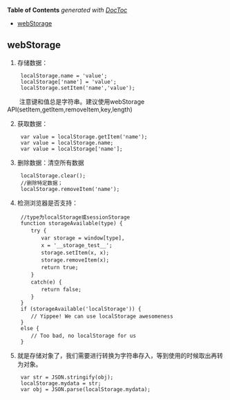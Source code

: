 <!-- START doctoc generated TOC please keep comment here to allow auto update -->
<!-- DON'T EDIT THIS SECTION, INSTEAD RE-RUN doctoc TO UPDATE -->
**Table of Contents**  *generated with [DocToc](https://github.com/thlorenz/doctoc)*

- [webStorage](#webstorage)

<!-- END doctoc generated TOC please keep comment here to allow auto update -->

## webStorage

1. 存储数据：


		localStorage.name = 'value';
		localStorage['name'] = 'value';
		localStorage.setItem('name','value');

　　注意键和值总是字符串。建议使用webStorage API(setItem,getItem,removeItem,key,length)

2. 获取数据：

		var value = localStorage.getItem('name');
		var value = localStorage.name;
		var value = localStorage['name'];

3. 删除数据：清空所有数据

		localStorage.clear();
		//删除特定数据；
		localStorage.removeItem('name');

4. 检测浏览器是否支持：
	
		//type为localStorage或sessionStorage
		function storageAvailable(type) {
		　　try {
		　　　　var storage = window[type],
		　　　　x = '__storage_test__';
		　　　　storage.setItem(x, x);
		　　　　storage.removeItem(x);
		　　　　return true;
		　　}
		　　catch(e) {
		　　　　return false;
		　　}
		}
		if (storageAvailable('localStorage')) {
		　　// Yippee! We can use localStorage awesomeness
		}
		else {
		　　// Too bad, no localStorage for us
		}

5. 就是存储对象了，我们需要进行转换为字符串存入，等到使用的时候取出再转为对象。

		var str = JSON.stringify(obj);
		localStorage.mydata = str;
		var obj = JSON.parse(localStorage.mydata);